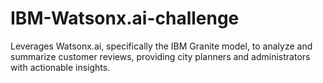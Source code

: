 # IBM-Watsonx.ai-challenge
Leverages Watsonx.ai, specifically the IBM Granite model, to analyze and summarize customer reviews, providing city planners and administrators with actionable insights.
